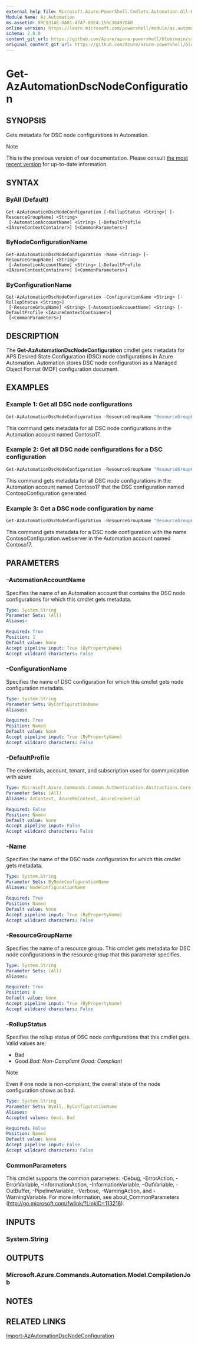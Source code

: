 ```yaml
---
external help file: Microsoft.Azure.PowerShell.Cmdlets.Automation.dll-Help.xml
Module Name: Az.Automation
ms.assetid: 89C931AE-DA81-47A7-80E4-159C36497DA0
online version: https://learn.microsoft.com/powershell/module/az.automation/get-azautomationdscnodeconfiguration
schema: 2.0.0
content_git_url: https://github.com/Azure/azure-powershell/blob/main/src/Automation/Automation/help/Get-AzAutomationDscNodeConfiguration.md
original_content_git_url: https://github.com/Azure/azure-powershell/blob/main/src/Automation/Automation/help/Get-AzAutomationDscNodeConfiguration.md
---
```


# Get-AzAutomationDscNodeConfiguration

## SYNOPSIS
Gets metadata for DSC node configurations in Automation.

> [!NOTE]
>This is the previous version of our documentation. Please consult [the most recent version](/powershell/module/az.automation/get-azautomationdscnodeconfiguration) for up-to-date information.

## SYNTAX

### ByAll (Default)
```
Get-AzAutomationDscNodeConfiguration [-RollupStatus <String>] [-ResourceGroupName] <String>
 [-AutomationAccountName] <String> [-DefaultProfile <IAzureContextContainer>] [<CommonParameters>]
```

### ByNodeConfigurationName
```
Get-AzAutomationDscNodeConfiguration -Name <String> [-ResourceGroupName] <String>
 [-AutomationAccountName] <String> [-DefaultProfile <IAzureContextContainer>] [<CommonParameters>]
```

### ByConfigurationName
```
Get-AzAutomationDscNodeConfiguration -ConfigurationName <String> [-RollupStatus <String>]
 [-ResourceGroupName] <String> [-AutomationAccountName] <String> [-DefaultProfile <IAzureContextContainer>]
 [<CommonParameters>]
```

## DESCRIPTION
The **Get-AzAutomationDscNodeConfiguration** cmdlet gets metadata for APS Desired State Configuration (DSC) node configurations in Azure Automation.
Automation stores DSC node configuration as a Managed Object Format (MOF) configuration document.

## EXAMPLES

### Example 1: Get all DSC node configurations
```powershell
Get-AzAutomationDscNodeConfiguration -ResourceGroupName "ResourceGroup03" -AutomationAccountName "Contoso17"
```

This command gets metadata for all DSC node configurations in the Automation account named Contoso17.

### Example 2: Get all DSC node configurations for a DSC configuration
```powershell
Get-AzAutomationDscNodeConfiguration -ResourceGroupName "ResourceGroup03" -AutomationAccountName "Contoso17" -ConfigurationName "ContosoConfiguration"
```

This command gets metadata for all DSC node configurations in the Automation account named Contoso17 that the DSC configuration named ContosoConfiguration generated.

### Example 3: Get a DSC node configuration by name
```powershell
Get-AzAutomationDscNodeConfiguration -ResourceGroupName "ResourceGroup03" -AutomationAccountName "Contoso17" -Name "ContosoConfiguration.webserver"
```

This command gets metadata for a DSC node configuration with the name ContosoConfiguration.webserver in the Automation account named Contoso17.

## PARAMETERS

### -AutomationAccountName
Specifies the name of an Automation account that contains the DSC node configurations for which this cmdlet gets metadata.

```yaml
Type: System.String
Parameter Sets: (All)
Aliases:

Required: True
Position: 1
Default value: None
Accept pipeline input: True (ByPropertyName)
Accept wildcard characters: False
```

### -ConfigurationName
Specifies the name of DSC configuration for which this cmdlet gets node configuration metadata.

```yaml
Type: System.String
Parameter Sets: ByConfigurationName
Aliases:

Required: True
Position: Named
Default value: None
Accept pipeline input: True (ByPropertyName)
Accept wildcard characters: False
```

### -DefaultProfile
The credentials, account, tenant, and subscription used for communication with azure

```yaml
Type: Microsoft.Azure.Commands.Common.Authentication.Abstractions.Core.IAzureContextContainer
Parameter Sets: (All)
Aliases: AzContext, AzureRmContext, AzureCredential

Required: False
Position: Named
Default value: None
Accept pipeline input: False
Accept wildcard characters: False
```

### -Name
Specifies the name of the DSC node configuration for which this cmdlet gets metadata.

```yaml
Type: System.String
Parameter Sets: ByNodeConfigurationName
Aliases: NodeConfigurationName

Required: True
Position: Named
Default value: None
Accept pipeline input: True (ByPropertyName)
Accept wildcard characters: False
```

### -ResourceGroupName
Specifies the name of a resource group.
This cmdlet gets metadata for DSC node configurations in the resource group that this parameter specifies.

```yaml
Type: System.String
Parameter Sets: (All)
Aliases:

Required: True
Position: 0
Default value: None
Accept pipeline input: True (ByPropertyName)
Accept wildcard characters: False
```

### -RollupStatus
Specifies the rollup status of DSC node configurations that this cmdlet gets.
Valid values are:
- Bad
- Good
*Bad: Non-Compliant* *Good: Compliant*
>[!NOTE]
> Even if one node is non-compliant, the overall state of the node configuration shows as bad.

```yaml
Type: System.String
Parameter Sets: ByAll, ByConfigurationName
Aliases:
Accepted values: Good, Bad

Required: False
Position: Named
Default value: None
Accept pipeline input: False
Accept wildcard characters: False
```

### CommonParameters
This cmdlet supports the common parameters: -Debug, -ErrorAction, -ErrorVariable, -InformationAction, -InformationVariable, -OutVariable, -OutBuffer, -PipelineVariable, -Verbose, -WarningAction, and -WarningVariable. For more information, see about_CommonParameters (http://go.microsoft.com/fwlink/?LinkID=113216).

## INPUTS

### System.String

## OUTPUTS

### Microsoft.Azure.Commands.Automation.Model.CompilationJob

## NOTES

## RELATED LINKS

[Import-AzAutomationDscNodeConfiguration](./Import-AzAutomationDscNodeConfiguration.md)


